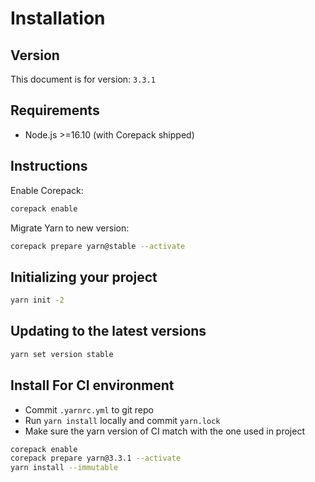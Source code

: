 # Installation

## Version

This document is for version: `3.3.1`


## Requirements

- Node.js >=16.10 (with Corepack shipped)


## Instructions

Enable Corepack:

```bash
corepack enable
```

Migrate Yarn to new version:

```bash
corepack prepare yarn@stable --activate
```


## Initializing your project

```bash
yarn init -2
```


## Updating to the latest versions

```bash
yarn set version stable
```

## Install For CI environment

- Commit `.yarnrc.yml` to git repo
- Run `yarn install` locally and commit `yarn.lock`
- Make sure the yarn version of CI match with the one used in project 

```bash
corepack enable
corepack prepare yarn@3.3.1 --activate
yarn install --immutable
```